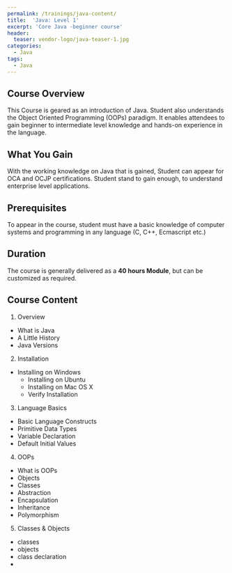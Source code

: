 ```yaml
---
permalink: /trainings/java-content/
title:  'Java: Level 1'
excerpt: 'Core Java -beginner course'
header:
  teaser: vendor-logo/java-teaser-1.jpg
categories:
  - Java
tags:
  - Java
---
```


## Course Overview

This Course is geared as an introduction of Java. Student also understands the Object Oriented Programming (OOPs) paradigm. It enables attendees to gain beginner to intermediate level knowledge and hands-on experience in the language.

## What You Gain
With the working knowledge on Java that is gained, Student can appear for OCA and OCJP certifications.
Student stand to gain enough, to understand enterprise level applications.

## Prerequisites
To appear in the course, student must have a basic knowledge of computer systems and programming in any language (C, C++, Ecmascript etc.)

## Duration

The course is generally delivered as a **40 hours Module**, but can be customized as required.

## Course Content

1. Overview
  + What is Java
  + A Little History
  + Java Versions

2. Installation
  + Installing on Windows
	+ Installing on Ubuntu
	+ Installing on Mac OS X
	+ Verify Installation

3. Language Basics
  + Basic Language Constructs
  + Primitive Data Types
  + Variable Declaration
  + Default Initial Values

4. OOPs
  + What is OOPs
  + Objects
  + Classes
  + Abstraction
  + Encapsulation
  + Inheritance
  + Polymorphism


5. Classes & Objects
  + classes
  + objects
  + class declaration
  +
